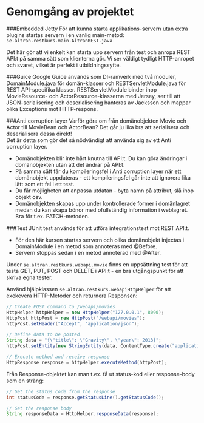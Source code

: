 Genomgång av projektet
==================
###Embedded Jetty
För att kunna starta applikations-servern utan extra plugins startas servern i en vanlig main-metod: ```se.altran.restkurs.main.AltranREST.java```
  
Det här gör att vi enkelt kan starta upp servern från test och anropa REST API:t på samma sätt som klienterna gör. Vi ser väldigt tydligt HTTP-anropet och svaret, vilket är perfekt i utbildningssyfte.

  
###Guice
Google Guice används som DI-ramverk med två moduler, DomainModule.java för domän-klasser och RESTServletModule.java för REST API-specifika klasser. 
RESTServletModule binder ihop MovieResource- och ActorResource-klasserna med Jersey, ser till att JSON-serialisering och deserialisering hanteras av Jacksson och mappar olika Exceptions mot HTTP-respons. 
  
###Anti corruption layer 
Varför göra om från domänobjekten Movie och Actor till MovieBean och ActorBean? Det går ju lika bra att serialisera och deserialisera dessa direkt!  
Det är detta som gör det så nödvändigt att använda sig av ett Anti corruption layer.
* Domänobjekten blir inte hårt knutna till API:t. Du kan göra ändringar i domänobjekten utan att det ändrar på API:t.
* På samma sätt får du kompileringsfel i Anti corruption layer när ett domänobjekt uppdateras - ett kompileringsfel går inte att ignorera lika lätt som ett fel i ett test.
* Du får möjligheten att anpassa utdatan - byta namn på attribut, slå ihop objekt osv.
* Domänobjekten skapas upp under kontrollerade former i domänlagret medan du kan skapa bönor med ofullständig information i weblagret. Bra för t.ex. PATCH-metoden.   

###Test
JUnit test används för att utföra integrationstest mot REST API:t. 
* För den här kursen startas servern och olika domänobjekt injectas i DomainModule i en metod som annoteras med @Before.
* Servern stoppas sedan i en metod annoterad med @After.

Under ```se.altran.restkurs.webapi.movie``` finns en uppsättning test för att testa GET, PUT, POST och DELETE i API:t - en bra utgångspunkt för att skriva egna tester.  
  
Använd hjälpklassen ```se.altran.restkurs.webapiHttpHelper``` för att exekevera HTTP-Metoder och returnera Responsen:
```java
// Create POST command to /webapi/movies
HttpHelper httpHelper = new HttpHelper("127.0.0.1", 8090);
HttpPost httpPost = new HttpPost("/webapi/movies");
httpPost.setHeader("Accept", "application/json");

// Define data to be posted
String data = "{\"title\": \"Gravity\", \"year\": 2013}";
httpPost.setEntity(new StringEntity(data, ContentType.create("application/json")));

// Execute method and receive response
HttpResponse response = httpHelper.executeMethod(httpPost);    
```

Från Response-objektet kan man t.ex. få ut status-kod eller response-body som en sträng:

```java
// Get the status code from the response
int statusCode = response.getStatusLine().getStatusCode();

// Get the response body
String responseData = HttpHelper.responseData(response);
```